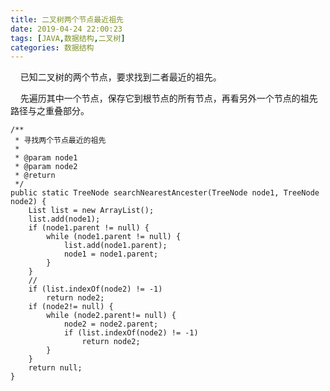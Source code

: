 ```yaml
---
title: 二叉树两个节点最近祖先
date: 2019-04-24 22:00:23
tags: [JAVA,数据结构,二叉树]
categories: 数据结构
---
```


&#160;&#160;&#160;&#160;已知二叉树的两个节点，要求找到二者最近的祖先。

&#160;&#160;&#160;&#160;先遍历其中一个节点，保存它到根节点的所有节点，再看另外一个节点的祖先路径与之重叠部分。

```
/**
 * 寻找两个节点最近的祖先
 *
 * @param node1
 * @param node2
 * @return
 */
public static TreeNode searchNearestAncester(TreeNode node1, TreeNode node2) {
    List list = new ArrayList();
    list.add(node1);
    if (node1.parent != null) {
        while (node1.parent != null) {
            list.add(node1.parent);
            node1 = node1.parent;
        }
    }
    //
    if (list.indexOf(node2) != -1)
        return node2;
    if (node2!= null) {
        while (node2.parent!= null) {
            node2 = node2.parent;
            if (list.indexOf(node2) != -1)
                return node2;
        }
    }
    return null;
}
```